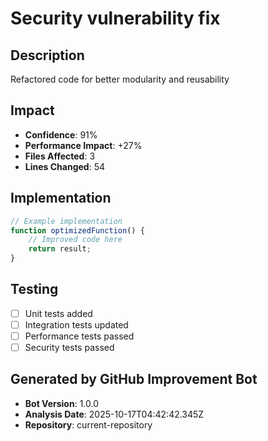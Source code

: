 # Security vulnerability fix

## Description
Refactored code for better modularity and reusability

## Impact
- **Confidence**: 91%
- **Performance Impact**: +27%
- **Files Affected**: 3
- **Lines Changed**: 54

## Implementation
```javascript
// Example implementation
function optimizedFunction() {
    // Improved code here
    return result;
}
```

## Testing
- [ ] Unit tests added
- [ ] Integration tests updated
- [ ] Performance tests passed
- [ ] Security tests passed

## Generated by GitHub Improvement Bot
- **Bot Version**: 1.0.0
- **Analysis Date**: 2025-10-17T04:42:42.345Z
- **Repository**: current-repository
